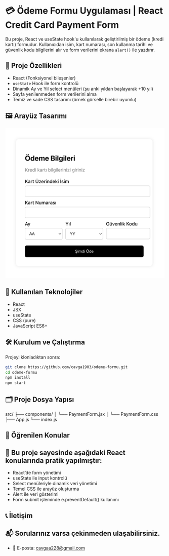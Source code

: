 # 💳 Ödeme Formu Uygulaması | React Credit Card Payment Form

Bu proje, React ve useState hook'u kullanılarak geliştirilmiş bir ödeme (kredi kartı) formudur. Kullanıcıdan isim, kart numarası, son kullanma tarihi ve güvenlik kodu bilgilerini alır ve form verilerini ekrana `alert()` ile yazdırır.

## 🚀 Proje Özellikleri

- React (Fonksiyonel bileşenler)
- `useState` Hook ile form kontrolü
- Dinamik Ay ve Yıl select menüleri (şu anki yıldan başlayarak +10 yıl)
- Sayfa yenilenmeden form verilerini alma
- Temiz ve sade CSS tasarımı (örnek görselle birebir uyumlu)

## 🖼️ Arayüz Tasarımı

![Ödeme Formu Görseli](./src/assets/form-gorseli.png)

## 🧩 Kullanılan Teknolojiler

- React
- JSX
- useState
- CSS (pure)
- JavaScript ES6+

## 🛠️ Kurulum ve Çalıştırma

Projeyi klonladıktan sonra:

```bash
git clone https://github.com/cavga1903/odeme-formu.git
cd odeme-formu
npm install
npm start
```

## 🗂️ Proje Dosya Yapısı

src/
├── components/
│   └── PaymentForm.jsx
│   └── PaymentForm.css
├── App.js
└── index.js


## 🧪 Öğrenilen Konular

## 🧠 Bu proje sayesinde aşağıdaki React konularında pratik yapılmıştır:
- React’de form yönetimi
- useState ile input kontrolü
- Select menüleriyle dinamik veri yönetimi
- Temel CSS ile arayüz oluşturma
- Alert ile veri gösterimi
- Form submit işleminde e.preventDefault() kullanımı

## 📞 İletişim

## 📬 Sorularınız varsa çekinmeden ulaşabilirsiniz.
- 📧 E-posta: cavgaa228@gmail.com
